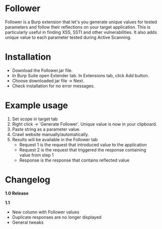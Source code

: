 # Follower
Follower is a Burp extension that let's you generate unique values for tested parameters and follow their reflections on your target application. This is particularly useful in finding XSS, SSTI and other vulnerabilities. It also adds unique value to each parameter tested during Active Scanning.

# Installation
- Download the Follower.jar file.
- In Burp Suite open Extender tab. In Extensions tab, click Add button.
- Choose downloaded jar file -> Next.
- Check installation for no error messages.

# Example usage
1. Set scope in target tab
2. Right click -> 'Generate Follower'. Unique value is now in your clipboard.
3. Paste string as a parameter value.
4. Crawl website manually/automatically.
5. Results will be available in the Follower tab
    - Request 1 is the request that introduced value to the application
    - Request 2 is the request that triggered the response containing value from step 1
    - Response is the response that contains reflected value

# Changelog
**1.0 Release**

**1.1**
- New column with Follower values
- Duplicate responses are no longer displayed
- General tweaks
